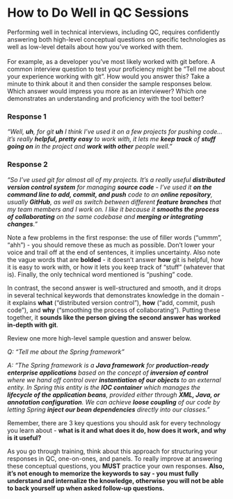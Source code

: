 # How to Do Well in QC Sessions

Performing well in technical interviews, including QC, requires confidently answering both high-level conceptual questions on specific technologies as well as low-level details about how you’ve worked with them.
<br>
<br>
For example, as a developer you’ve most likely worked with git before. A common interview question to test your proficiency might be “Tell me about your experience working with git”. How would you answer this? Take a minute to think about it and then consider the sample responses below. Which answer would impress you more as an interviewer? Which one demonstrates an understanding and proficiency with the tool better?

### Response 1
*“Well, **uh**, for git **uh** I think I’ve used it on a few projects for pushing code… it’s really **helpful, pretty easy** to work with, it lets me **keep track** of **stuff going on** in the project and **work with other** people well.”*

### Response 2
*“So I’ve used git for almost all of my projects. It’s a really useful **distributed version control system** for managing **source code** - I’ve used it **on the command line to add, commit, and push** code to an **online repository**, usually **GitHub**, as well as switch between different **feature branches** that my team members and I work on. I like it because it **smooths the process of collaborating** on the same codebase and **merging or integrating changes**.”*

Note a few problems in the first response: the use of filler words (“ummm”, “ahh”) - you should remove these as much as possible. Don’t lower your voice and trail off at the end of sentences, it implies uncertainty. Also note the vague words that are **bolded** - it doesn’t answer **how** git is helpful, how it is easy to work with, or how it lets you keep track of “stuff” (whatever that is). Finally, the only technical word mentioned is “pushing” code.

In contrast, the second answer is well-structured and smooth, and it drops in several technical keywords that demonstrates knowledge in the domain - it explains **what** (“distributed version control”), **how** (“add, commit, push code”), and **why** (“smoothing the process of collaborating”). Putting these together, it **sounds like the person giving the second answer has worked in-depth with git**.

Review one more high-level sample question and answer below.

*Q: “Tell me about the Spring framework”*

*A: “The Spring framework is a **Java framework** for **production-ready enterprise applications** based on the concept of **inversion of control** where we hand off control over **instantiation of our objects** to an external entity. In Spring this entity is the **IOC container** which manages the **lifecycle of the application beans**, provided either through **XML, Java, or annotation configuration**. We can achieve **loose coupling** of our code by letting Spring **inject our bean dependencies** directly into our classes.”*

Remember, there are 3 key questions you should ask for every technology you learn about - **what is it and what does it do, how does it work, and why is it useful?**

As you go through training, think about this approach for structuring your responses in QC, one-on-ones, and panels. To really improve at answering these conceptual questions, you **MUST** practice your own responses. **Also, it’s not enough to memorize the keywords to say - you must fully understand and internalize the knowledge, otherwise you will not be able to back yourself up when asked follow-up questions.**
